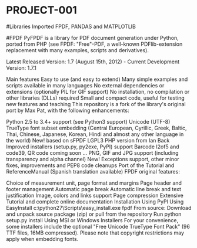 # PROJECT-001

#Libraries Imported
FPDF, PANDAS and MATPLOTLIB


#FPDF
PyFPDF is a library for PDF document generation under Python, ported from PHP (see FPDF: "Free"-PDF, a well-known PDFlib-extension replacement with many examples, scripts and derivatives).

Latest Released Version: 1.7 (August 15th, 2012) - Current Development Version: 1.7.1

Main features
Easy to use (and easy to extend)
Many simple examples and scripts available in many languages
No external dependencies or extensions (optionally PIL for GIF support)
No installation, no compilation or other libraries (DLLs) required
Small and compact code, useful for testing new features and teaching
This repository is a fork of the library's original port by Max Pat, with the following enhancements:

Python 2.5 to 3.4+ support (see Python3 support)
Unicode (UTF-8) TrueType font subset embedding (Central European, Cyrillic, Greek, Baltic, Thai, Chinese, Japanese, Korean, Hindi and almost any other language in the world) New! based on sFPDF LGPL3 PHP version from Ian Back
Improved installers (setup.py, py2exe, PyPI) support
Barcode I2of5 and code39, QR code coming soon ...
PNG, GIF and JPG support (including transparency and alpha channel) New!
Exceptions support, other minor fixes, improvements and PEP8 code cleanups
Port of the Tutorial and ReferenceManual (Spanish translation available)
FPDF original features:

Choice of measurement unit, page format and margins
Page header and footer management
Automatic page break
Automatic line break and text justification
Image, colors and links support
Page compression
Extensive Tutorial and complete online documentation
Installation
Using PyPI
Using EasyInstall c:\python27\Scripts\easy_install.exe fpdf
From source:
Download and unpack source package (zip) or pull from the repository
Run python setup.py install
Using MSI or Windows Installers
For your convenience, some installers include the optional "Free Unicode TrueType Font Pack" (96 TTF files, 16MB compressed). Please note that copyright restrictions may apply when embedding fonts.
